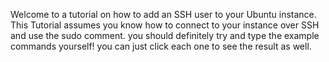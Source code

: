 Welcome to a tutorial on how to add an SSH user to your Ubuntu instance.
This Tutorial assumes you know how to connect to your instance over SSH and use the sudo comment.
you should definitely try and type the example commands yourself! you can just click each one to see the result as well.
